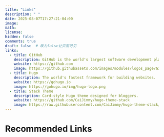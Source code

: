 ```yaml
---
title: "Links"
description: " "
date: 2025-08-07T17:27:21-04:00
image: 
math: 
license: 
hidden: false
comments: true
draft: false  # 改为false让页面可见
links:
  - title: GitHub
    description: GitHub is the world's largest software development platform.
    website: https://github.com
    image: https://github.githubassets.com/images/modules/logos_page/GitHub-Mark.png
  - title: Hugo
    description: The world's fastest framework for building websites.
    website: https://gohugo.io
    image: https://gohugo.io/img/hugo-logo.png
  - title: Stack Theme
    description: Card-style Hugo theme designed for bloggers.
    website: https://github.com/CaiJimmy/hugo-theme-stack
    image: https://raw.githubusercontent.com/CaiJimmy/hugo-theme-stack/master/images/screenshot.png
---
```

# Recommended Links
